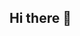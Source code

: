 ## Hi there 👋

<!--

Todos:
🙋‍♀️ A short introduction - 
🌈 Contribution guidelines - 
👩‍💻 Useful resources -
🍿 Fun facts -
🧙 Reminders
-->
